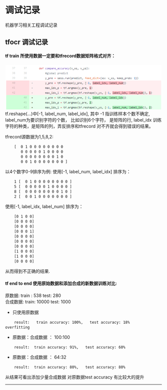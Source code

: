 # 调试记录
机器学习相关工程调试记录

## tfocr 调试记录

#### tf train 所使用数据一定要和tfrecord数据矩阵格式对齐：

![](tfocr.png)
tf.reshape(...)中[-1, label\_num, label\_idx], 其中 -1 指训练样本个数不确定,
label\_num为要识别字符的个数， 比如识别6个字符， 是矩阵的行,
label\_idx 训练字符的种类，是矩阵的列，弄反排序和tfrecord 对不齐就会得到错误的结果。

tfrecord源数据为1,5,8,2:
```
    [  0 1 0 0 0 0 0 0 0 0  
       0 0 0 0 0 1 0 0 0 0  
       0 0 0 0 0 0 0 0 1 0
       0 0 1 0 0 0 0 0 0 0 ]
```
以4个数字0-9排序为例:  使用[-1, label\_num, label\_idx] 排序为：
```
    1 [  0 1 0 0 0 0 0 0 0 0 ]
    5 [  0 0 0 0 0 1 0 0 0 0 ]
    8 [  0 0 0 0 0 0 0 0 1 0 ]
    2 [  0 0 1 0 0 0 0 0 0 0 ]
```
使用[-1, label\_idx, label\_num] 排序为：
```
    [0 1 0 0]
    [0 0 0 0]
    [0 0 0 0]
    [0 0 0 1]
    [0 0 0 0]
    [0 0 0 0]
    [0 0 0 0]
    [1 0 0 0]
    [1 0 0 0]
    [0 0 0 0]
```
从而得到不正确的结果.
#### tf end to end 使用原始数据和添加合成的新数据训练对比:

原数据:   train : 538      test: 280    
合成数据:  train: 10000     test: 1000    
* 只使用原数据
```
    result:   train accuracy: 100%,   test accuracy: 18%    overfitting
```    
* 原数据：合成数据 ： 100:100   
```
    result:  train accuracy: 91%,   test accuracy: 60%
```      
* 原数据：合成数据 ： 64:32
```
    result:  train accuracy: 80%,   test accuracy: 80%    
```
从结果可看出添加少量合成数据 对原数据test accuracy 有比较大的提升
****
